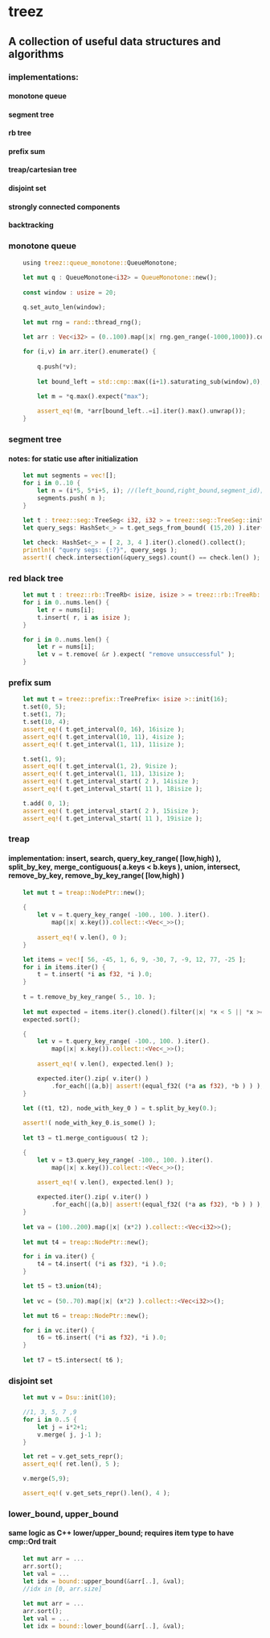 # treez

## A collection of useful data structures and algorithms

### implementations:
#### monotone queue
#### segment tree
#### rb tree
#### prefix sum
#### treap/cartesian tree
#### disjoint set
#### strongly connected components
#### backtracking

### monotone queue
```rust
    using treez::queue_monotone::QueueMonotone;
    
    let mut q : QueueMonotone<i32> = QueueMonotone::new();
    
    const window : usize = 20;

    q.set_auto_len(window);
    
    let mut rng = rand::thread_rng();

    let arr : Vec<i32> = (0..100).map(|x| rng.gen_range(-1000,1000)).collect();
    
    for (i,v) in arr.iter().enumerate() {
        
        q.push(*v);
       
        let bound_left = std::cmp::max((i+1).saturating_sub(window),0);

        let m = *q.max().expect("max");
        
        assert_eq!(m, *arr[bound_left..=i].iter().max().unwrap());
    }
```

### segment tree
#### notes: for static use after initialization
```rust
    let mut segments = vec![];
    for i in 0..10 {
        let n = (i*5, 5*i+5, i); //(left_bound,right_bound,segment_id); inclusive bounds
        segments.push( n );
    }

    let t : treez::seg::TreeSeg< i32, i32 > = treez::seg::TreeSeg::init( segments.as_slice() );
    let query_segs: HashSet<_> = t.get_segs_from_bound( (15,20) ).iter().cloned().collect();
    
    let check: HashSet<_> = [ 2, 3, 4 ].iter().cloned().collect();
    println!( "query segs: {:?}", query_segs );
    assert!( check.intersection(&query_segs).count() == check.len() );
```

### red black tree
```rust
    let mut t : treez::rb::TreeRb< isize, isize > = treez::rb::TreeRb::new();
    for i in 0..nums.len() {
        let r = nums[i];
        t.insert( r, i as isize );
    }

    for i in 0..nums.len() {
        let r = nums[i];
        let v = t.remove( &r ).expect( "remove unsuccessful" );
    }
```
        
### prefix sum
```rust
    let mut t = treez::prefix::TreePrefix< isize >::init(16);
    t.set(0, 5);
    t.set(1, 7);
    t.set(10, 4);
    assert_eq!( t.get_interval(0, 16), 16isize );
    assert_eq!( t.get_interval(10, 11), 4isize );
    assert_eq!( t.get_interval(1, 11), 11isize );

    t.set(1, 9);
    assert_eq!( t.get_interval(1, 2), 9isize );
    assert_eq!( t.get_interval(1, 11), 13isize );
    assert_eq!( t.get_interval_start( 2 ), 14isize );
    assert_eq!( t.get_interval_start( 11 ), 18isize );

    t.add( 0, 1);
    assert_eq!( t.get_interval_start( 2 ), 15isize );
    assert_eq!( t.get_interval_start( 11 ), 19isize );
```

### treap
#### implementation: insert, search, query_key_range( [low,high) ), split_by_key, merge_contiguous( a.keys < b.keys ), union, intersect, remove_by_key, remove_by_key_range( [low,high) )
```rust
    let mut t = treap::NodePtr::new();
    
    {
        let v = t.query_key_range( -100., 100. ).iter().
            map(|x| x.key()).collect::<Vec<_>>();
        
        assert_eq!( v.len(), 0 );
    }

    let items = vec![ 56, -45, 1, 6, 9, -30, 7, -9, 12, 77, -25 ];
    for i in items.iter() {
        t = t.insert( *i as f32, *i ).0;
    }
    
    t = t.remove_by_key_range( 5., 10. );
    
    let mut expected = items.iter().cloned().filter(|x| *x < 5 || *x >= 10 ).collect::<Vec<_>>();
    expected.sort();

    {
        let v = t.query_key_range( -100., 100. ).iter().
            map(|x| x.key()).collect::<Vec<_>>();
        
        assert_eq!( v.len(), expected.len() );

        expected.iter().zip( v.iter() )
            .for_each(|(a,b)| assert!(equal_f32( (*a as f32), *b ) ) );
    }

    let ((t1, t2), node_with_key_0 ) = t.split_by_key(0.);
    
    assert!( node_with_key_0.is_some() );
    
    let t3 = t1.merge_contiguous( t2 );

    {
        let v = t3.query_key_range( -100., 100. ).iter().
            map(|x| x.key()).collect::<Vec<_>>();
        
        assert_eq!( v.len(), expected.len() );

        expected.iter().zip( v.iter() )
            .for_each(|(a,b)| assert!(equal_f32( (*a as f32), *b ) ) );
    }
    
    let va = (100..200).map(|x| (x*2) ).collect::<Vec<i32>>();
    
    let mut t4 = treap::NodePtr::new();

    for i in va.iter() {
        t4 = t4.insert( (*i as f32), *i ).0;
    }

    let t5 = t3.union(t4);
    
    let vc = (50..70).map(|x| (x*2) ).collect::<Vec<i32>>();

    let mut t6 = treap::NodePtr::new();

    for i in vc.iter() {
        t6 = t6.insert( (*i as f32), *i ).0;
    }
    
    let t7 = t5.intersect( t6 );    
```

### disjoint set
```rust
    let mut v = Dsu::init(10);

    //1, 3, 5, 7 ,9
    for i in 0..5 {
        let j = i*2+1;
        v.merge( j, j-1 );
    }

    let ret = v.get_sets_repr();
    assert_eq!( ret.len(), 5 );

    v.merge(5,9);

    assert_eq!( v.get_sets_repr().len(), 4 );
```

### lower_bound, upper_bound
#### same logic as C++ lower/upper_bound; requires item type to have cmp::Ord trait
```rust
    let mut arr = ...
    arr.sort();
    let val = ...
    let idx = bound::upper_bound(&arr[..], &val);
    //idx in [0, arr.size]
    
    let mut arr = ...
    arr.sort();
    let val = ...
    let idx = bound::lower_bound(&arr[..], &val);
```
